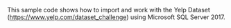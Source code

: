 This sample code shows how to import and work with the Yelp Dataset (https://www.yelp.com/dataset_challenge) using Microsoft SQL Server 2017.